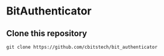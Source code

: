 # BitAuthenticator

## Clone this repository

    git clone https://github.com/cbitstech/bit_authenticator
